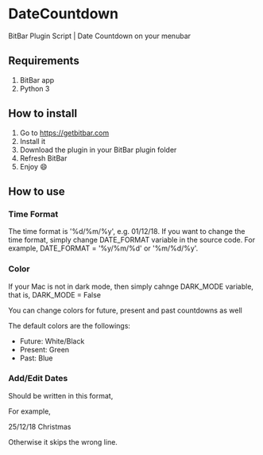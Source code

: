 # DateCountdown
BitBar Plugin Script | Date Countdown on your menubar

## Requirements
1. BitBar app
2. Python 3

## How to install
1. Go to https://getbitbar.com
2. Install it
3. Download the plugin in your BitBar plugin folder
4. Refresh BitBar
5. Enjoy :smile:

## How to use

### Time Format
The time format is '%d/%m/%y', e.g. 01/12/18.
If you want to change the time format, simply change DATE_FORMAT variable in the source code.
For example, DATE_FORMAT = '%y/%m/%d' or '%m/%d/%y'.

### Color
If your Mac is not in dark mode, then simply cahnge DARK_MODE variable, that is, DARK_MODE = False

You can change colors for future, present and past countdowns as well

The default colors are the followings: 
* Future: White/Black
* Present: Green
* Past: Blue


### Add/Edit Dates
Should be written in this format, 

For example,

25/12/18 Christmas

Otherwise it skips the wrong line.
